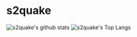 # s2quake

![s2quake's github stats](https://github-readme-stats.vercel.app/api?username=s2quake&count_private=true&show_icons=true&theme=radical)
![s2quake's Top Langs](https://github-readme-stats.vercel.app/api/top-langs/?username=s2quake&layout=compact&ount_private=true&theme=radical)
